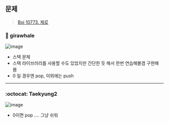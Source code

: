 ## 문제
> [Boj 10773. 제로](https://www.acmicpc.net/problem/10773)


### :whale: girawhale

![image](https://user-images.githubusercontent.com/48428699/91641057-eea67a80-ea5c-11ea-96c6-1c0b99770388.png)

- 스택 문제
- 스택 라이브러리를 사용할 수도 있었지만 간단한 듯 해서 한번 연습해볼겸 구현해 봄
- 0 일 경우엔 pop, 이외에는 push

---
### :octocat: Taekyung2
![image](https://user-images.githubusercontent.com/37056992/91845761-b4bfb900-ec94-11ea-81dd-1f2bb8c6fbd3.png)

- 0이면 pop .... 그냥 쉬워 